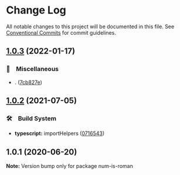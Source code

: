 # Change Log

All notable changes to this project will be documented in this file.
See [Conventional Commits](https://conventionalcommits.org) for commit guidelines.

## [1.0.3](https://github.com/bluelovers/ws-string/compare/num-is-roman@1.0.2...num-is-roman@1.0.3) (2022-01-17)


### 🔖　Miscellaneous

* . ([7cb827e](https://github.com/bluelovers/ws-string/commit/7cb827e5dc146474f8385ba919eefb48824c1dc2))





## [1.0.2](https://github.com/bluelovers/ws-string/compare/num-is-roman@1.0.1...num-is-roman@1.0.2) (2021-07-05)


### 🛠　Build System

* **typescript:** importHelpers ([0716543](https://github.com/bluelovers/ws-string/commit/07165434bf3e251a31c4d27966ea53136e5bc2e0))





## 1.0.1 (2020-06-20)

**Note:** Version bump only for package num-is-roman
